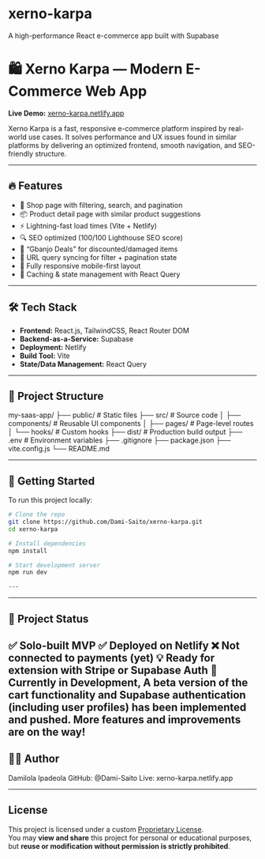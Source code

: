 # xerno-karpa
A high-performance React e-commerce app built with Supabase
# 🛍️ Xerno Karpa — Modern E-Commerce Web App

**Live Demo:** [xerno-karpa.netlify.app](https://xerno-karpa.netlify.app/)

Xerno Karpa is a fast, responsive e-commerce platform inspired by real-world use cases. It solves performance and UX issues found in similar platforms by delivering an optimized frontend, smooth navigation, and SEO-friendly structure.

---

## 🔥 Features

- 🧭 Shop page with filtering, search, and pagination
- 📦 Product detail page with similar product suggestions
- ⚡ Lightning-fast load times (Vite + Netlify)
- 🔍 SEO optimized (100/100 Lighthouse SEO score)
- 🛒 “Gbanjo Deals” for discounted/damaged items
- 🔗 URL query syncing for filter + pagination state
- 📱 Fully responsive mobile-first layout
- 🧠 Caching & state management with React Query

---

## 🛠 Tech Stack

- **Frontend:** React.js, TailwindCSS, React Router DOM
- **Backend-as-a-Service:** Supabase
- **Deployment:** Netlify
- **Build Tool:** Vite
- **State/Data Management:** React Query

---

## 📂 Project Structure

my-saas-app/
├── public/ # Static files
├── src/ # Source code
│ ├── components/ # Reusable UI components
│ ├── pages/ # Page-level routes
│ └── hooks/ # Custom hooks
├── dist/ # Production build output
├── .env # Environment variables
├── .gitignore
├── package.json
├── vite.config.js
└── README.md


---

## 🚀 Getting Started

To run this project locally:

```bash
# Clone the repo
git clone https://github.com/Dami-Saito/xerno-karpa.git
cd xerno-karpa

# Install dependencies
npm install

# Start development server
npm run dev

---
```

---

## 🧪 Project Status

✅ Solo-built MVP
✅ Deployed on Netlify
❌ Not connected to payments (yet)
💡 Ready for extension with Stripe or Supabase Auth
🚧 Currently in Development, A beta version of the cart functionality and Supabase authentication (including user profiles) has been implemented and pushed. More features and improvements are on the way!
---

## 🙋‍♂️ Author

Damilola Ipadeola
GitHub: @Dami-Saito
Live: xerno-karpa.netlify.app

---

## License

This project is licensed under a custom [Proprietary License](./LICENSE).  
You may **view and share** this project for personal or educational purposes, but **reuse or modification without permission is strictly prohibited**.

